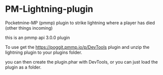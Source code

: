 # PM-Lightning-plugin
Pocketmine-MP (pmmp) plugin to strike lightning where a player has died (other things incoming) 

this is an pmmp api 3.0.0 plugin

To use get the https://poggit.pmmp.io/p/DevTools plugin and unzip the lightning plugin to your plugins folder.

you can then create the plugin.phar with DevTools, or you can just load the plugin as a folder.
